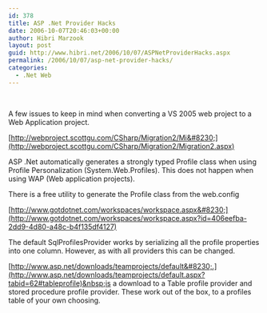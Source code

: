 ```yaml
---
id: 378
title: ASP .Net Provider Hacks
date: 2006-10-07T20:46:03+00:00
author: Hibri Marzook
layout: post
guid: http://www.hibri.net/2006/10/07/ASPNetProviderHacks.aspx
permalink: /2006/10/07/asp-net-provider-hacks/
categories:
  - .Net Web
---
```

&nbsp;

A few issues to keep in mind when converting a VS 2005 web project to a Web Application project.

[http://webproject.scottgu.com/CSharp/Migration2/Mi&#8230;](http://webproject.scottgu.com/CSharp/Migration2/Migration2.aspx)

ASP .Net automatically generates a strongly typed Profile class when using Profile Personalization (System.Web.Profiles). This does not happen when using WAP (Web application projects).

There is a free utility to generate the Profile class from the web.config

[http://www.gotdotnet.com/workspaces/workspace.aspx&#8230;](http://www.gotdotnet.com/workspaces/workspace.aspx?id=406eefba-2dd9-4d80-a48c-b4f135df4127)

The default SqlProfilesProvider works by serializing all the profile properties into one column. However, as with all providers this can be changed. 

[http://www.asp.net/downloads/teamprojects/default&#8230;.](http://www.asp.net/downloads/teamprojects/default.aspx?tabid=62#tableprofile)&nbsp;is a download to a Table profile provider and stored procedure profile provider. These work out of the box, to a profiles table of your own choosing.